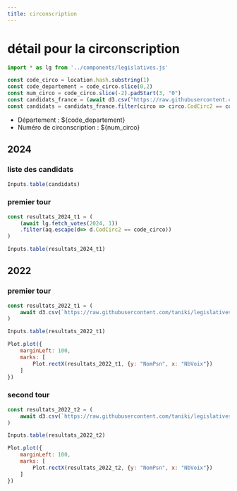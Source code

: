 ```yaml
---
title: circonscription
---
```


# détail pour la circonscription

```js
import * as lg from '../components/legislatives.js'

const code_circo = location.hash.substring(1)
const code_departement = code_circo.slice(0,2)
const num_circo = code_circo.slice(-2).padStart(3, "0")
const candidats_france = (await d3.csv("https://raw.githubusercontent.com/taniki/legislatives-2024/main/lg2024_t1_candidats.csv"))
const candidats = candidats_france.filter(circo => circo.CodCirc2 == code_circo)
```

- Département : ${code_departement}
- Numéro de circonscription : ${num_circo}

## 2024

### liste des candidats

```js
Inputs.table(candidats)
```

### premier tour

```js
const resultats_2024_t1 = (
	(await lg.fetch_votes(2024, 1))
	.filter(aq.escape(d=> d.CodCirc2 == code_circo))
)
```

```js
Inputs.table(resultats_2024_t1)
```

## 2022

### premier tour

```js
const resultats_2022_t1 = (
	await d3.csv(`https://raw.githubusercontent.com/taniki/legislatives-2024/main/lg2022/t1/${code_departement}${num_circo}.csv`)
)
```

```js
Inputs.table(resultats_2022_t1)
```

```js
Plot.plot({
	marginLeft: 100,
	marks: [
		Plot.rectX(resultats_2022_t1, {y: "NomPsn", x: "NbVoix"})
	]
})
```

### second tour

```js
const resultats_2022_t2 = (
	await d3.csv(`https://raw.githubusercontent.com/taniki/legislatives-2024/main/lg2022/t2/${code_departement}${num_circo}.csv`)
)
```

```js
Inputs.table(resultats_2022_t2)
```

```js
Plot.plot({
	marginLeft: 100,
	marks: [
		Plot.rectX(resultats_2022_t2, {y: "NomPsn", x: "NbVoix"})
	]
})
```
